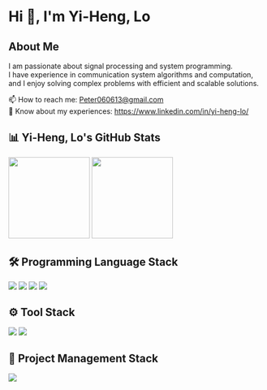 # Hi 👋, I'm Yi-Heng, Lo  

## About Me  
I am passionate about signal processing and system programming.  
I have experience in communication system algorithms and computation, and I enjoy solving complex problems with efficient and scalable solutions.

📫 How to reach me: Peter060613@gmail.com  
🔗 Know about my experiences: https://www.linkedin.com/in/yi-heng-lo/


## 📊 Yi-Heng, Lo's GitHub Stats  
<div align="left">
  <img height="160em" src="https://github-readme-stats.vercel.app/api?username=PeterLo0606&show_icons=true&theme=dark" />
  <img height="160em" src="https://github-readme-stats.vercel.app/api/top-langs/?username=PeterLo0606&layout=compact&theme=dark" />
</div>

## 🛠 Programming Language Stack  
<p align="left">
  <a href="https://www.cprogramming.com/"><img src="https://img.shields.io/badge/-C-A8B9CC?style=flat-square&logo=c&logoColor=white"/></a>
  <a href="https://isocpp.org/"><img src="https://img.shields.io/badge/-C++-00599C?style=flat-square&logo=c%2B%2B&logoColor=white"/></a>
  <a href="https://www.python.org/"><img src="https://img.shields.io/badge/-Python-3776AB?style=flat-square&logo=python&logoColor=white"/></a>
  <a href="https://www.mathworks.com/products/matlab.html"><img src="https://img.shields.io/badge/-MATLAB-0076A8?style=flat-square&logo=mathworks&logoColor=white"/></a>
</p>

## ⚙️ Tool Stack  
<p align="left">
  <a href="https://git-scm.com/"><img src="https://img.shields.io/badge/-Git-F05032?style=flat-square&logo=git&logoColor=white"/></a>
  <a href="https://visualstudio.microsoft.com/"><img src="https://img.shields.io/badge/-Visual_Studio-5C2D91?style=flat-square&logo=visual-studio&logoColor=white"/></a>
</p>

## 📌 Project Management Stack  
<p align="left">
  <a href="https://github.com/"><img src="https://img.shields.io/badge/-GitHub-181717?style=flat-square&logo=github&logoColor=white"/></a>
</p>
